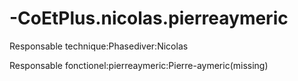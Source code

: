 # -CoEtPlus.nicolas.pierreaymeric

Responsable technique:Phasediver:Nicolas


Responsable fonctionel:pierreaymeric:Pierre-aymeric(missing)